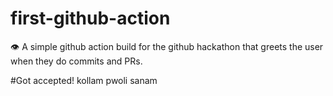 # first-github-action
:eye: A simple github action build for the github hackathon that greets the user when they do commits and PRs.

#Got accepted! kollam pwoli sanam
<p align="center">
<img href="select.jpg"></p>
